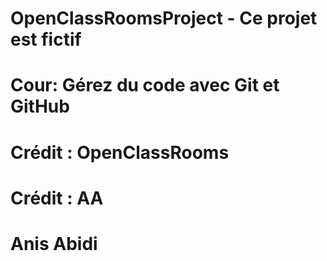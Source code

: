 # OpenClassRoomsProject - Ce projet est fictif

# Cour: Gérez du code avec Git et GitHub
# Crédit : OpenClassRooms
# Crédit : AA
# Anis Abidi
